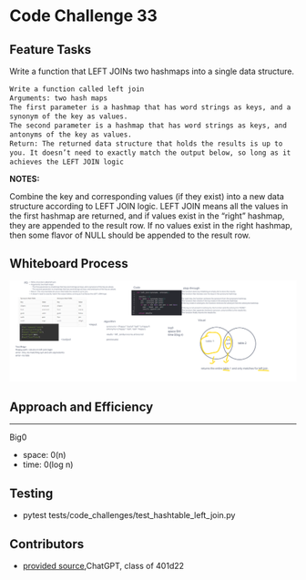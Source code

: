 # Code Challenge 33

## Feature Tasks
Write a function that LEFT JOINs two hashmaps into a single data structure.
```
Write a function called left join
Arguments: two hash maps
The first parameter is a hashmap that has word strings as keys, and a synonym of the key as values.
The second parameter is a hashmap that has word strings as keys, and antonyms of the key as values.
Return: The returned data structure that holds the results is up to you. It doesn’t need to exactly match the output below, so long as it achieves the LEFT JOIN logic
```
**NOTES:**

Combine the key and corresponding values (if they exist) into a new data structure according to LEFT JOIN logic.
LEFT JOIN means all the values in the first hashmap are returned, and if values exist in the “right” hashmap, they are appended to the result row.
If no values exist in the right hashmap, then some flavor of NULL should be appended to the result row.

## Whiteboard Process
![code challenge 33](image.png)

## Approach and Efficiency


-----
Big0
- space: 0(n)
- time: 0(log n)

## Testing

- pytest tests/code_challenges/test_hashtable_left_join.py


## Contributors
- [provided source](https://www.tutorialspoint.com/sql/sql-left-joins.htm),ChatGPT, class of 401d22